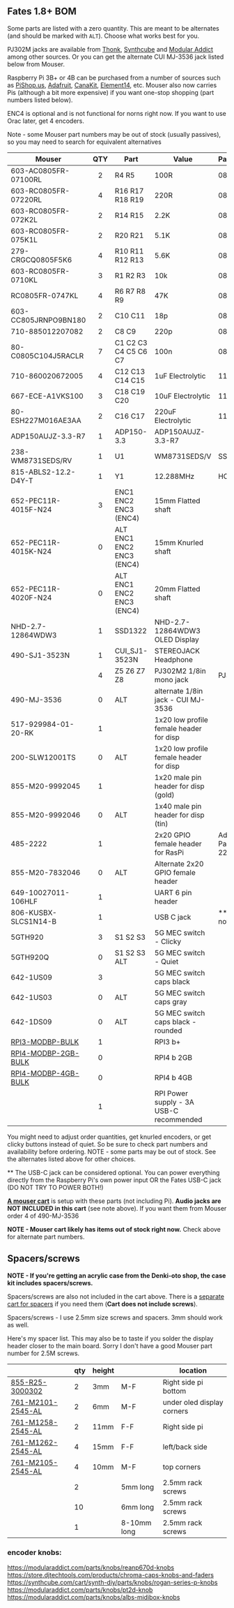 ## Fates 1.8+ BOM

Some parts are listed with a zero quantity. This are meant to be alternates (and should be marked with `ALT`). Choose what works best for you.

PJ302M jacks are available from [Thonk](https://www.thonk.co.uk/shop/3-5mm-jacks/ ), [Synthcube](https://synthcube.com/cart/3-5mm-mono-jack-pj302m-rt-angle-hex-nut) and [Modular Addict](https://modularaddict.com/pj302m-jacks) among other sources. Or you can get the alternate CUI MJ-3536 jack listed below from Mouser.

Raspberry Pi 3B+ or 4B can be purchased from a number of sources such as [PiShop.us](https://www.pishop.us/product/raspberry-pi-4-model-b-1gb/), [Adafruit](https://www.adafruit.com/product/3775?src=raspberrypi), [CanaKit](https://www.canakit.com/raspberry-pi-3-model-b-plus.html?cid=usd&src=raspberrypi&src=raspberrypi), [Element14](http://www.newark.com/49AC7637?src=raspberrypi), etc.
Mouser also now carries Pis (although a bit more expensive) if you want one-stop shopping (part numbers listed below).

ENC4 is optional and is not functional for norns right now. If you want to use Orac later, get 4 encoders.

Note - some Mouser part numbers may be out of stock (usually passives), so you may need to search for equivalent alternatives

| Mouser  | QTY | Part | Value | Package |
|-----|:--:|-----|-----|-----|
|603-AC0805FR-07100RL|2|R4 R5|100R|0805|
|603-RC0805FR-07220RL|4|R16 R17 R18 R19|220R|0805|
|603-RC0805FR-072K2L|2|R14 R15|2.2K|0805|
|603-RC0805FR-075K1L|2|R20 R21|5.1K|0805|
|279-CRGCQ0805F5K6|4|R10 R11 R12 R13|5.6K|0805|
|603-RC0805FR-0710KL|3|R1 R2 R3|10k|0805|
|RC0805FR-0747KL|4|R6 R7 R8 R9|47K|0805|
|603-CC805JRNPO9BN180|2|C10 C11|18p|0805|
|710-885012207082|2|C8 C9|220p|0805|
|80-C0805C104J5RACLR|7|C1 C2 C3 C4 C5 C6 C7|100n|0805|
|710-860020672005|4|C12 C13 C14 C15|1uF Electrolytic|11mm|
|667-ECE-A1VKS100|3|C18 C19 C20|10uF Electrolytic|11mm|
|80-ESH227M016AE3AA|2|C16 C17|220uF Electrolytic|11mm|                                                                                                                                                                                                                                                                                                                                                                                                                                                                                                                                                                                                                                                         
|ADP150AUJZ-3.3-R7|1|ADP150-3.3|ADP150AUJZ-3.3-R7||
|238-WM8731SEDS/RV|1|U1|WM8731SEDS/V|SSOP28||
|815-ABLS2-12.2-D4Y-T|1|Y1|12.288MHz|HC49UP||
|652-PEC11R-4015F-N24|3|ENC1 ENC2 ENC3 (ENC4)|15mm Flatted shaft||
|652-PEC11R-4015K-N24|0|ALT ENC1 ENC2 ENC3 (ENC4)|15mm Knurled shaft||
|652-PEC11R-4020F-N24|0|ALT ENC1 ENC2 ENC3 (ENC4)|20mm Flatted shaft||
|NHD-2.7-12864WDW3|1|SSD1322|NHD-2.7-12864WDW3 OLED Display|
|490-SJ1-3523N|1|CUI_SJ1-3523N|STEREOJACK Headphone||
||4|Z5 Z6 Z7 Z8|PJ302M2 1/8in mono jack|PJ302M|
|490-MJ-3536|0| ALT |alternate 1/8in jack - CUI MJ-3536||
|517-929984-01-20-RK|1||1x20 low profile female header for disp||
|200-SLW12001TS|0|ALT|1x20 low profile female header for disp||
|855-M20-9992045|1||1x20 male pin header for disp (gold)||
|855-M20-9992046|0|ALT|1x40 male pin header for disp (tin)||
|485-2222|1||2x20 GPIO female header for RasPi|Adafruit Part # 2222|
|855-M20-7832046|0|ALT|Alternate 2x20 GPIO female header||
|649-10027011-106HLF|1||UART 6 pin header||
|806-KUSBX-SLCS1N14-B|1||USB C jack|** See note|
|5GTH920|3|S1 S2 S3|5G MEC switch - Clicky||
|5GTH920Q|0|S1 S2 S3 ALT|5G MEC switch - Quiet||
|642-1US09|3| |5G MEC switch caps black||
|642-1US03|0| ALT |5G MEC switch caps gray||
|642-1DS09|0| ALT |5G MEC switch caps black - rounded||
|[RPI3-MODBP-BULK](http://www.mouser.com/Search/ProductDetail.aspx?R=RPI3-MODBP-BULK)|1| |RPI3 b+||
|[RPI4-MODBP-2GB-BULK](http://www.mouser.com/Search/ProductDetail.aspx?R=RPI4-MODBP-2GB-BULK)|0| |RPI4 b 2GB||
|[RPI4-MODBP-4GB-BULK](http://www.mouser.com/Search/ProductDetail.aspx?R=RPI4-MODBP-4GB-BULK)|0| |RPI4 b 4GB||
||1| |RPI Power supply - 3A USB-C recommended||

You might need to adjust order quantities, get knurled encoders, or get clicky buttons instead of quiet. So be sure to check part numbers and availability before ordering. NOTE - some parts may be out of stock. See the alternates listed above for other choices.

\** The USB-C jack can be considered optional. You can power everything directly from the Raspberry Pi's own power input OR the Fates USB-C jack (DO NOT TRY TO POWER BOTH!)

**[A mouser cart](https://www.mouser.com/ProjectManager/ProjectDetail.aspx?AccessID=bdba42bdf9 )** is setup with these parts (not including Pi). **Audio jacks are NOT INCLUDED in this cart** (see note above). If you want them from Mouser order 4 of 490-MJ-3536

**NOTE - Mouser cart likely has items out of stock right now.** Check above for alternate part numbers.

## Spacers/screws

**NOTE - If you're getting an acrylic case from the Denki-oto shop, the case kit includes spacers/screws.**

Spacers/screws are also not included in the cart above. There is a [separate cart for spacers](https://www.mouser.com/ProjectManager/ProjectDetail.aspx?AccessID=367d290c06) if you need them (**Cart does not include screws**).

Spacers/screws - I use 2.5mm size screws and spacers. 3mm should work as well.

Here's my spacer list. This may also be to taste if you solder the display header closer to the main board. Sorry I don't have a good Mouser part number for 2.5M screws.

|   | qty | height |  | location  |
|-----|--|-----|-----|-----|
|[855-R25-3000302](http://www.mouser.com/Search/ProductDetail.aspx?R=855-R25-3000302)|2|3mm|M-F|Right side pi bottom|
|[761-M2101-2545-AL](http://www.mouser.com/Search/ProductDetail.aspx?R=761-M2101-2545-AL)|2|6mm|M-F|under oled display corners|
|[761-M1258-2545-AL](http://www.mouser.com/Search/ProductDetail.aspx?R=761-M1258-2545-AL)|2|11mm|F-F|Right side pi|
|[761-M1262-2545-AL](http://www.mouser.com/Search/ProductDetail.aspx?R=761-M1262-2545-AL)|4|15mm|F-F|left/back side|
|[761-M2105-2545-AL](http://www.mouser.com/Search/ProductDetail.aspx?R=761-M2105-2545-AL)|4|10mm|M-F|top corners|
||2||5mm long|2.5mm rack screws|
||10||6mm long|2.5mm rack screws|
||1||8-10mm long|2.5mm rack screws|



### encoder knobs:

 https://modularaddict.com/parts/knobs/reanp670d-knobs  
 https://store.djtechtools.com/products/chroma-caps-knobs-and-faders  
 https://synthcube.com/cart/synth-diy/parts/knobs/rogan-series-p-knobs  
 https://modularaddict.com/parts/knobs/pt2d-knob  
 https://modularaddict.com/parts/knobs/albs-midibox-knobs  
 
